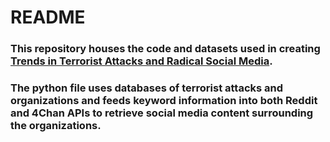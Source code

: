 # README

### This repository houses the code and datasets used in creating [Trends in Terrorist Attacks and Radical Social Media](https://viz.elr64.georgetown.domains).

### The python file uses databases of terrorist attacks and organizations and feeds keyword information into both Reddit and 4Chan APIs to retrieve social media content surrounding the organizations.
